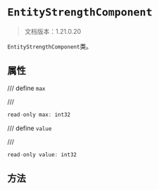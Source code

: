 # `EntityStrengthComponent`

> 文档版本：1.21.0.20

`EntityStrengthComponent`类。

## 属性

/// define
`max`


///

```js
read-only max: int32
```


/// define
`value`


///

```js
read-only value: int32
```


## 方法
